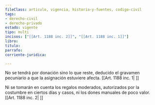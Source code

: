 ```yaml
---
fileClass: articulo, vigencia, historia-y-fuentes, codigo-civil
tags:
- derecho-civil
- derecho-privado
estado: vigente
tipo: multi
incisos: ["[[Art. 1188 inc. 2]]", "[[Art. 1188 inc. 1]]"]
libro:
titulo:
parrafo:
corriente-juridica:

---
```

No se tendrá por donación sino lo que reste, deducido el gravamen pecuniario a que la asignación estuviere afecta. [[Art. 1188 inc. 1| ]]

Ni se tomarán en cuenta los regalos moderados, autorizados por la costumbre en ciertos días y casos, ni los dones manuales de poco valor. [[Art. 1188 inc. 2| ]]